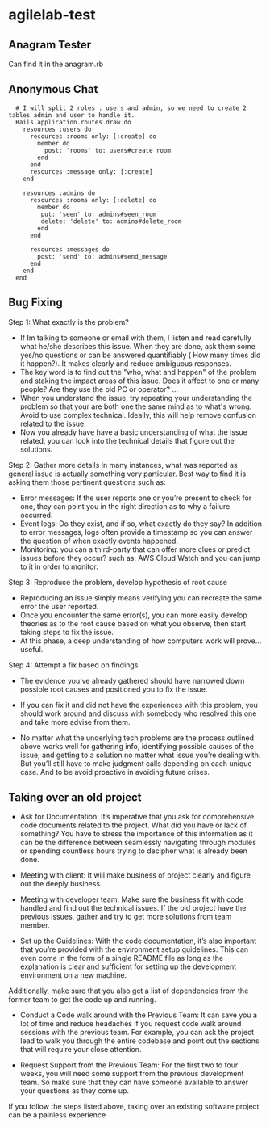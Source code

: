# agilelab-test

## Anagram Tester
Can find it in the anagram.rb

## Anonymous Chat
```
  # I will split 2 roles : users and admin, so we need to create 2 tables admin and user to handle it.
  Rails.application.routes.draw do
    resources :users do
      resources :rooms only: [:create] do
        member do
          post: 'rooms' to: users#create_room
        end
      end
      resources :message only: [:create]
    end

    resources :admins do
      resources :rooms only: [:delete] do
        member do
         put: 'seen' to: admins#seen_room
         delete: 'delete' to: admins#delete_room
        end
      end

      resources :messages do
        post: 'send' to: admins#send_message
      end
    end
  end
```

## Bug Fixing
  Step 1: What exactly is the problem?
- If Im talking to someone or email with them, I listen and read carefully what he/she describes this issue. When they are done, ask them some yes/no questions or can be answered quantifiably ( How many times did it happen?). It makes clearly and reduce ambiguous responses.
- The key word is to find out the "who, what and happen" of the problem and staking the impact areas of this issue. Does it affect to one or many people? Are they use the old PC or operator? ...
- When you understand the issue, try repeating your understanding the problem so that your are both one the same mind as to what's wrong. Avoid to use complex technical. Ideally, this will help remove confusion related to the issue.
- Now you already have have a basic understanding of what the issue related, you can look into the technical details that figure out the solutions.

 Step 2: Gather more details
 In many instances, what was reported as general issue is actually something very particular. Best way to find it is asking them those pertinent questions such as:
- Error messages: If the user reports one or you’re present to check for one, they can point you in the right direction as to why a failure occurred.
- Event logs: Do they exist, and if so, what exactly do they say? In addition to error messages, logs often provide a timestamp so you can answer the question of when exactly events happened.
- Monitoring: you can a third-party that can offer more clues or predict issues before they occur? such as: AWS Cloud Watch and you can jump to it in order to monitor.

Step 3: Reproduce the problem, develop hypothesis of root cause
-  Reproducing an issue simply means verifying you can recreate the same error the user reported.
- Once you encounter the same error(s), you can more easily develop theories as to the root cause based on what you observe, then start taking steps to fix the issue.
- At this phase, a deep understanding of how computers work will prove… useful. 

Step 4: Attempt a fix based on findings
- The evidence you’ve already gathered should have narrowed down possible root causes and positioned you to fix the issue.
- If you can fix it and did not have the experiences with this problem, you should work around and discuss with somebody who resolved this one and take more advise from them.

- No matter what the underlying tech problems are the process outlined above works well for gathering info, identifying possible causes of the issue, and getting to a solution no matter what issue you’re dealing with. But you’ll still have to make judgment calls depending on each unique case. And to be avoid proactive in avoiding future crises.

## Taking over an old project

- Ask for Documentation: It’s imperative that you ask for comprehensive code documents related to the project. What did you have or lack of something? You have to stress the importance of this information as it can be the difference between seamlessly navigating through modules or spending countless hours trying to decipher what is already been done.

- Meeting with client: It will make business of project clearly and figure out the deeply business.

- Meeting with developer team: Make sure the business fit with code handled and find out the technical issues. If the old project have the previous issues, gather and try to get more solutions from team member.

- Set up the Guidelines: With the code documentation, it’s also important that you’re provided with the environment setup guidelines. This can even come in the form of a single README file as long as the explanation is clear and sufficient for setting up the development environment on a new machine.

Additionally, make sure that you also get a list of dependencies from the former team to get the code up and running.

- Conduct a Code walk around with the Previous Team: It can save you a lot of time and reduce headaches if you request code walk around sessions with the previous team. For example, you can ask the project lead to walk you through the entire codebase and point out the sections that will require your close attention.


- Request Support from the Previous Team: For the first two to four weeks, you will need some support from the previous development team. So make sure that they can have someone available to answer your questions as they come up.

If you follow the steps listed above, taking over an existing software project can be a painless experience


